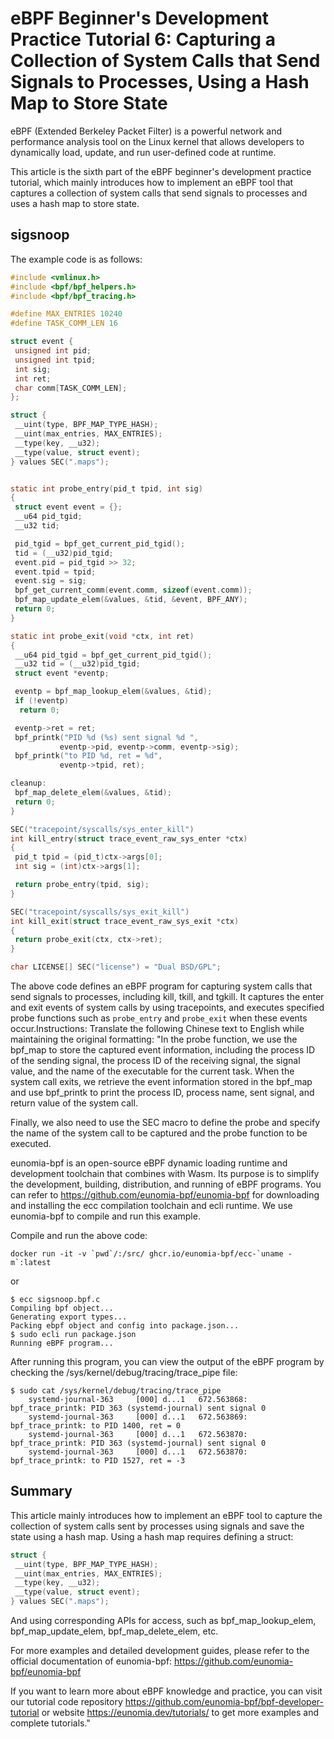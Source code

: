 # eBPF Beginner's Development Practice Tutorial 6: Capturing a Collection of System Calls that Send Signals to Processes, Using a Hash Map to Store State

eBPF (Extended Berkeley Packet Filter) is a powerful network and performance analysis tool on the Linux kernel that allows developers to dynamically load, update, and run user-defined code at runtime.

This article is the sixth part of the eBPF beginner's development practice tutorial, which mainly introduces how to implement an eBPF tool that captures a collection of system calls that send signals to processes and uses a hash map to store state.

## sigsnoop

The example code is as follows:

```c
#include <vmlinux.h>
#include <bpf/bpf_helpers.h>
#include <bpf/bpf_tracing.h>

#define MAX_ENTRIES 10240
#define TASK_COMM_LEN 16

struct event {
 unsigned int pid;
 unsigned int tpid;
 int sig;
 int ret;
 char comm[TASK_COMM_LEN];
};

struct {
 __uint(type, BPF_MAP_TYPE_HASH);
 __uint(max_entries, MAX_ENTRIES);
 __type(key, __u32);
 __type(value, struct event);
} values SEC(".maps");


static int probe_entry(pid_t tpid, int sig)
{
 struct event event = {};
 __u64 pid_tgid;
 __u32 tid;

 pid_tgid = bpf_get_current_pid_tgid();
 tid = (__u32)pid_tgid;
 event.pid = pid_tgid >> 32;
 event.tpid = tpid;
 event.sig = sig;
 bpf_get_current_comm(event.comm, sizeof(event.comm));
 bpf_map_update_elem(&values, &tid, &event, BPF_ANY);
 return 0;
}

static int probe_exit(void *ctx, int ret)
{
 __u64 pid_tgid = bpf_get_current_pid_tgid();
 __u32 tid = (__u32)pid_tgid;
 struct event *eventp;

 eventp = bpf_map_lookup_elem(&values, &tid);
 if (!eventp)
  return 0;

 eventp->ret = ret;
 bpf_printk("PID %d (%s) sent signal %d ",
		   eventp->pid, eventp->comm, eventp->sig);
 bpf_printk("to PID %d, ret = %d",
		   eventp->tpid, ret);

cleanup:
 bpf_map_delete_elem(&values, &tid);
 return 0;
}

SEC("tracepoint/syscalls/sys_enter_kill")
int kill_entry(struct trace_event_raw_sys_enter *ctx)
{
 pid_t tpid = (pid_t)ctx->args[0];
 int sig = (int)ctx->args[1];

 return probe_entry(tpid, sig);
}

SEC("tracepoint/syscalls/sys_exit_kill")
int kill_exit(struct trace_event_raw_sys_exit *ctx)
{
 return probe_exit(ctx, ctx->ret);
}

char LICENSE[] SEC("license") = "Dual BSD/GPL";
```

The above code defines an eBPF program for capturing system calls that send signals to processes, including kill, tkill, and tgkill. It captures the enter and exit events of system calls by using tracepoints, and executes specified probe functions such as `probe_entry` and `probe_exit` when these events occur.Instructions: Translate the following Chinese text to English 
while maintaining the original formatting: "In the probe function, we use the bpf_map to store the captured event information, including the process ID of the sending signal, the process ID of the receiving signal, the signal value, and the name of the executable for the current task. When the system call exits, we retrieve the event information stored in the bpf_map and use bpf_printk to print the process ID, process name, sent signal, and return value of the system call.

Finally, we also need to use the SEC macro to define the probe and specify the name of the system call to be captured and the probe function to be executed.

eunomia-bpf is an open-source eBPF dynamic loading runtime and development toolchain that combines with Wasm. Its purpose is to simplify the development, building, distribution, and running of eBPF programs. You can refer to <https://github.com/eunomia-bpf/eunomia-bpf> for downloading and installing the ecc compilation toolchain and ecli runtime. We use eunomia-bpf to compile and run this example.

Compile and run the above code:

```shell
docker run -it -v `pwd`/:/src/ ghcr.io/eunomia-bpf/ecc-`uname -m`:latest
```

or

```console
$ ecc sigsnoop.bpf.c
Compiling bpf object...
Generating export types...
Packing ebpf object and config into package.json...
$ sudo ecli run package.json
Running eBPF program...
```

After running this program, you can view the output of the eBPF program by checking the /sys/kernel/debug/tracing/trace_pipe file:

```console
$ sudo cat /sys/kernel/debug/tracing/trace_pipe
	systemd-journal-363     [000] d...1   672.563868: bpf_trace_printk: PID 363 (systemd-journal) sent signal 0
 	systemd-journal-363     [000] d...1   672.563869: bpf_trace_printk: to PID 1400, ret = 0
 	systemd-journal-363     [000] d...1   672.563870: bpf_trace_printk: PID 363 (systemd-journal) sent signal 0
 	systemd-journal-363     [000] d...1   672.563870: bpf_trace_printk: to PID 1527, ret = -3
```

## Summary

This article mainly introduces how to implement an eBPF tool to capture the collection of system calls sent by processes using signals and save the state using a hash map. Using a hash map requires defining a struct:

```c
struct {
 __uint(type, BPF_MAP_TYPE_HASH);
 __uint(max_entries, MAX_ENTRIES);
 __type(key, __u32);
 __type(value, struct event);
} values SEC(".maps");
```

And using corresponding APIs for access, such as bpf_map_lookup_elem, bpf_map_update_elem, bpf_map_delete_elem, etc.

For more examples and detailed development guides, please refer to the official documentation of eunomia-bpf: <https://github.com/eunomia-bpf/eunomia-bpf>

If you want to learn more about eBPF knowledge and practice, you can visit our tutorial code repository <https://github.com/eunomia-bpf/bpf-developer-tutorial> or website <https://eunomia.dev/tutorials/> to get more examples and complete tutorials."